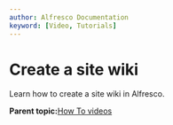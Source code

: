 ```yaml
---
author: Alfresco Documentation
keyword: [Video, Tutorials]
---
```


# Create a site wiki

Learn how to create a site wiki in Alfresco.

  

**Parent topic:**[How To videos](../topics/alfresco-video-tutorials.md)

